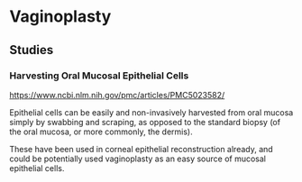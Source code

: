 # Vaginoplasty

## Studies

### Harvesting Oral Mucosal Epithelial Cells

<https://www.ncbi.nlm.nih.gov/pmc/articles/PMC5023582/>

Epithelial cells can be easily and non-invasively harvested from oral mucosa
simply by swabbing and scraping, as opposed to the standard biopsy
(of the oral mucosa, or more commonly, the dermis).

These have been used in corneal epithelial reconstruction already,
and could be potentially used vaginoplasty as an easy source of mucosal epithelial cells.
